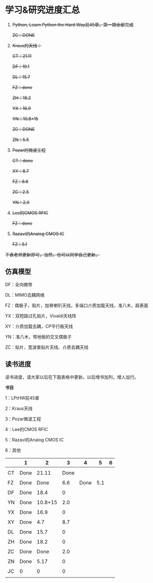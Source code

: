 # 学习&研究进度汇总

1. ~~Python, Learn Python the Hard Way前45章，第一期全部完成~~

   ~~ZC：DONE~~

2. ~~Kraus的天线：~~

   ~~CT：21.11~~

   ~~DF：19.1~~

   ~~DL：15.7~~

   ~~FZ：done~~

   ~~ZH：18.2~~

   ~~YX：16.9~~

   ~~YN：10.8+15~~

   ~~ZC：DONE~~

   ~~ZN：5.5~~

3. ~~Pozar的微波工程~~

   ~~CT：done~~

   ~~XY：8.7~~

   ~~FZ：6.6~~

   ~~ZC：2.5~~

   ~~YN：2.0~~

4. ~~Lee的CMOS RFIC~~

   ~~FZ：done~~

5. ~~Razavi的Analog CMOS IC~~ 

   ~~FZ：5.1~~

~~下表老师更新即可，当然，也可以同学自己更新。~~

## 仿真模型

DF：全向微带

DL：MIMO去耦网络

FZ：偶极子，贴片，加脊喇叭天线，多端口介质加载天线，准八木，超表面

YX：双短路过孔贴片，Vivaldi天线阵

XY：介质加载去耦，CP平行板天线

YN：准八木，带地板的交叉偶极子

ZC：贴片、宽波束贴片天线、介质去耦天线

## 读书进度

读书进度，请大家以后在下面表格中更新。以后增书加列，增人加行。

**书目**

1：LPtHW前45章

2：Kraus天线

3：Pozar微波工程

4：Lee的CMOS RFIC

5：Razavi的Analog CMOS IC

6：其他

|      | 1    | 2       | 3    | 4    | 5    | 6    |
| ---- | ---- | ------- | ---- | ---- | ---- | ---- |
|      |      |         |      |      |      |      |
| CT   | Done | 21.11   | Done |      |      |      |
|      |      |         |      |      |      |      |
| FZ   | Done | Done    | 6.6  | Done | 5.1  |      |
|      |      |         |      |      |      |      |
| DF   | Done | 18.4    | 0    |      |      |      |
|      |      |         |      |      |      |      |
| YN   | Done | 10.8+15 | 2.0  |      |      |      |
|      |      |         |      |      |      |      |
| YX   | Done | 16.9    | 0    |      |      |      |
|      |      |         |      |      |      |      |
| XY   | Done | 4.7     | 8.7  |      |      |      |
|      |      |         |      |      |      |      |
| DL   | Done | 15.7    | 0    |      |      |      |
|      |      |         |      |      |      |      |
| ZH   | Done | 18.2    | 0    |      |      |      |
|      |      |         |      |      |      |      |
| ZC   | Done | Done    | 2.0  |      |      |      |
|      |      |         |      |      |      |      |
| ZN   | Done | 5.17    | 0    |      |      |      |
|      |      |         |      |      |      |      |
| JC   | 0    | 0       | 0    |      |      |      |
|      |      |         |      |      |      |      |



